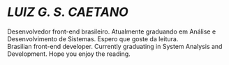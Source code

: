 # _LUIZ G. S. CAETANO_  
Desenvolvedor front-end brasileiro. Atualmente graduando em Análise e Desenvolvimento de Sistemas. Espero que goste da leitura.  
Brasilian front-end developer. Currently graduating in System Analysis and Development. Hope you enjoy the reading.  

